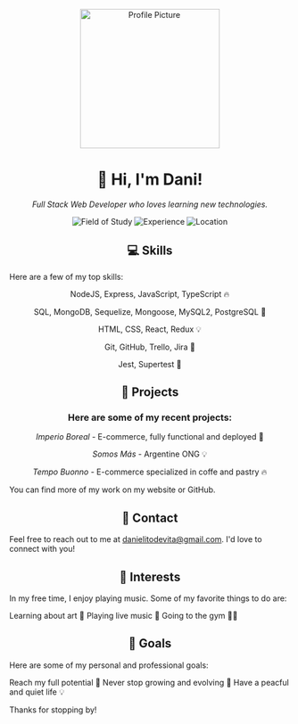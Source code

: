 <p align="center">
  <img src="https://user-images.githubusercontent.com/123456/1234567890/profile-pic.jpg" alt="Profile Picture" width="250">
</p>
<h1 align="center">👋 Hi, I'm Dani!</h1>
<p align="center">
  <i>Full Stack Web Developer who loves learning new technologies.</i>
</p>
<p align="center">
  <img src="https://img.shields.io/badge/-Web Development-brightgreen" alt="Field of Study">
  <img src="https://img.shields.io/badge/-Fresh to the IT industry-orange" alt="Experience">
  <img src="https://img.shields.io/badge/-Buenos Aires-blue" alt="Location">
</p>

<h2 align="center">
💻 Skills
</h2>

Here are a few of my top skills:

<p align="center">
NodeJS, Express, JavaScript, TypeScript 🔥
</p>
<p align="center">
SQL, MongoDB, Sequelize, Mongoose, MySQL2, PostgreSQL 🚀
</p> 
<p align="center">
HTML, CSS, React, Redux 💡
</p> 
<p align="center">
Git, GitHub, Trello, Jira 🌟
</p>
<p align="center">
Jest, Supertest 🎉
</p>

<h2 align="center">
🚀 Projects
</h2>

<h3 align="center">
Here are some of my recent projects:
</h3>

<p align="center">
<i>Imperio Boreal</i> - E-commerce, fully functional and deployed 🌟
</p>
<p align="center">
<i>Somos Más</i> - Argentine ONG 💡
</p>  
<p align="center">
<i>Tempo Buonno</i> - E-commerce specialized in coffe and pastry 🔥
</p>

You can find more of my work on my website or GitHub.

<h2 align="center">
📧 Contact
</h2>

Feel free to reach out to me at danielitodevita@gmail.com. I'd love to connect with you!

<h2 align="center">
🎨 Interests
</h2>

In my free time, I enjoy playing music. Some of my favorite things to do are:

Learning about art 🎨
Playing live music 🎸
Going to the gym 🏃‍♀️

<h2 align="center">
🎯 Goals
</h2>

Here are some of my personal and professional goals:

Reach my full potential 🌟
Never stop growing and evolving 🚀
Have a peacful and quiet life 💡

Thanks for stopping by!
